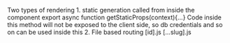 Two types of rendering
    1. static generation
        called from inside the component
        export async function getStaticProps(context){...}
        Code inside this method will not be exposed to the client side, so db credentials and so on can be used inside this
    2. File based routing
        [id].js
        [...slug].js
        

